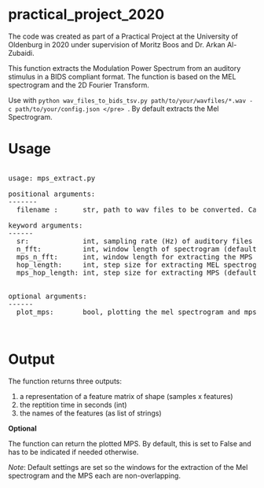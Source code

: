 # practical_project_2020
The code was created as part of a Practical Project at the University of Oldenburg in 2020 under supervision of Moritz Boos and Dr. Arkan Al-Zubaidi. 

This function extracts the Modulation Power Spectrum from an auditory stimulus in a BIDS compliant format.
The function is based on the MEL spectrogram and the 2D Fourier Transform. 

Use with `python wav_files_to_bids_tsv.py path/to/your/wavfiles/*.wav -c path/to/your/config.json </pre> `. By default extracts the Mel Spectrogram.

# Usage
<pre> 
usage: mps_extract.py 

positional arguments:
-------
  filename :      str, path to wav files to be converted. Can be used with wildcard * .wav. 

keyword arguments:
------
  sr:             int, sampling rate (Hz) of auditory files (set to 44100 Hz by default)
  n_fft:          int, window length of spectrogram (default 512)
  mps_n_fft:      int, window length for extracting the MPS (default 500)
  hop_length:     int, step size for extracting MEL spectrogram (default 512)
  mps_hop_length: int, step size for extracting MPS (default 500)
  
  
optional arguments:
------
  plot_mps:       bool, plotting the mel spectrogram and mps forthe first window side by side (by default set to False)


</pre>

# Output

The function returns three outputs:

1. a representation of a feature matrix of shape (samples x features)
2. the reptition time in seconds (int)
3. the names of the features (as list of strings)

**Optional**

The function can return the plotted MPS. By default, this is set to False and has to be indicated if needed otherwise.

*Note*: Default settings are set so the windows for the extraction of the Mel spectrogram and the MPS each are non-overlapping.
